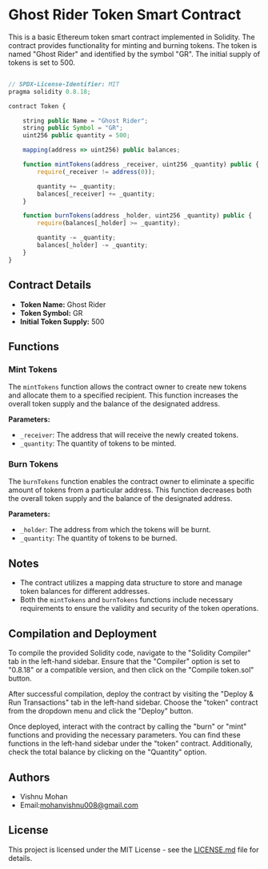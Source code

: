 # Ghost Rider Token Smart Contract

This is a basic Ethereum token smart contract implemented in Solidity. The contract provides functionality for minting and burning tokens. The token is named "Ghost Rider" and identified by the symbol "GR". The initial supply of tokens is set to 500.

```javascript

// SPDX-License-Identifier: MIT
pragma solidity 0.8.18;

contract Token {

    string public Name = "Ghost Rider";
    string public Symbol = "GR";
    uint256 public quantity = 500;

    mapping(address => uint256) public balances;

    function mintTokens(address _receiver, uint256 _quantity) public {
        require(_receiver != address(0));

        quantity += _quantity;
        balances[_receiver] += _quantity;
    }

    function burnTokens(address _holder, uint256 _quantity) public {
        require(balances[_holder] >= _quantity);

        quantity -= _quantity;
        balances[_holder] -= _quantity;
    }
}

```
## Contract Details

- **Token Name:** Ghost Rider
- **Token Symbol:** GR
- **Initial Token Supply:** 500

## Functions

### Mint Tokens

The `mintTokens` function allows the contract owner to create new tokens and allocate them to a specified recipient. This function increases the overall token supply and the balance of the designated address.

**Parameters:**

- `_receiver`: The address that will receive the newly created tokens.
- `_quantity`: The quantity of tokens to be minted.

### Burn Tokens

The `burnTokens` function enables the contract owner to eliminate a specific amount of tokens from a particular address. This function decreases both the overall token supply and the balance of the designated address.

**Parameters:**

- `_holder`: The address from which the tokens will be burnt.
- `_quantity`: The quantity of tokens to be burned.

## Notes

- The contract utilizes a mapping data structure to store and manage token balances for different addresses.
- Both the `mintTokens` and `burnTokens` functions include necessary requirements to ensure the validity and security of the token operations.

## Compilation and Deployment

To compile the provided Solidity code, navigate to the "Solidity Compiler" tab in the left-hand sidebar. Ensure that the "Compiler" option is set to "0.8.18" or a compatible version, and then click on the "Compile token.sol" button.

After successful compilation, deploy the contract by visiting the "Deploy & Run Transactions" tab in the left-hand sidebar. Choose the "token" contract from the dropdown menu and click the "Deploy" button.

Once deployed, interact with the contract by calling the "burn" or "mint" functions and providing the necessary parameters. You can find these functions in the left-hand sidebar under the "token" contract. Additionally, check the total balance by clicking on the "Quantity" option.

## Authors

- Vishnu Mohan
- Email:mohanvishnu008@gmail.com

## License

This project is licensed under the MIT License - see the [LICENSE.md](LICENSE.md) file for details.

